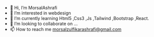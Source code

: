 - 👋 Hi, I’m MorsalAshrafi
- 👀 I’m interested in webdesign
- 🌱 I’m currently learning Html5 ,Css3 ,Js ,Tailwind ,Bootstrap ,React.
- 💞️ I’m looking to collaborate on ...
- 📫 How to reach me  morsalzulfikarashrafi@gmail.com

<!---
morsalashrafi/morsalashrafi is a ✨ special ✨ repository because its `README.md` (this file) appears on your GitHub profile.
You can click the Preview link to take a look at your changes.
--->
